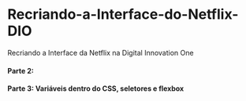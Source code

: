# Recriando-a-Interface-do-Netflix-DIO
Recriando a Interface da Netflix na Digital Innovation One

#### Parte 2: 

#### Parte 3: Variáveis dentro do CSS, seletores e flexbox
